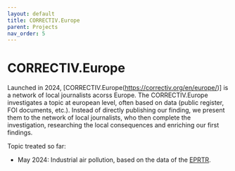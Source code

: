 ```yaml
---
layout: default
title: CORRECTIV.Europe
parent: Projects
nav_order: 5
---
```

# CORRECTIV.Europe
Launched in 2024, [CORRECTIV.Europe(https://correctiv.org/en/europe/)] is a network of local journalists acorss Europe. The CORRECTIV.Europe investigates a topic at european level, often based on data (public register, FOI documents, etc.). Instead of directly publishing our finding, we present them to the network of local journalists, who then complete the investigation, researching the local consequences and enriching our first findings. 

Topic treated so far: 
* May 2024: Industrial air pollution, based on the data of the [EPRTR](https://industry.eea.europa.eu/#/home). 